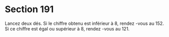 # Section 191

Lancez deux dés. Si le chiffre obtenu est inférieur à 8, rendez -vous au 152. Si ce chiffre
est égal ou supérieur à 8, rendez -vous au 121.